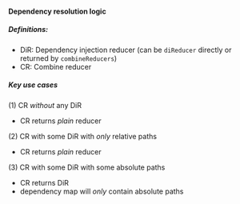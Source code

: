 
#### Dependency resolution logic
##### Definitions:
- DiR: Dependency injection reducer (can be `diReducer` directly or returned by `combineReducers`)
- CR: Combine reducer

##### Key use cases
(1) CR _without_ any DiR
- CR returns _plain_ reducer

(2) CR with some DiR with _only_ relative paths
- CR returns _plain_ reducer

(3) CR with some DiR with some absolute paths
- CR returns DiR
- dependency map will _only_ contain absolute paths
